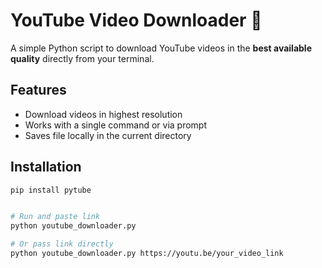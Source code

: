 # YouTube Video Downloader 🎥

A simple Python script to download YouTube videos in the **best available quality** directly from your terminal.

## Features
- Download videos in highest resolution
- Works with a single command or via prompt
- Saves file locally in the current directory

## Installation
```bash
pip install pytube


# Run and paste link
python youtube_downloader.py

# Or pass link directly
python youtube_downloader.py https://youtu.be/your_video_link
